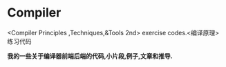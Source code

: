 # Compiler
&lt;Compiler Principles ,Techniques,&amp;Tools 2nd> exercise codes.&lt;编译原理>练习代码

**我的一些关于编译器前端后端的代码,小片段,例子,文章和推导.**





